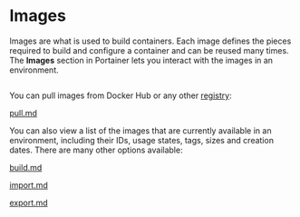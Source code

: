 # Images

Images are what is used to build containers. Each image defines the pieces required to build and configure a container and can be reused many times. The **Images** section in Portainer lets you interact with the images in an environment.

<figure><img src="../../../.gitbook/assets/2.15-images-splash.png" alt=""><figcaption></figcaption></figure>

You can pull images from Docker Hub or any other [registry](../../../admin/registries/add/):


[pull.md](pull.md)


You can also view a list of the images that are currently available in an environment, including their IDs, usage states, tags, sizes and creation dates. There are many other options available:


[build.md](build.md)



[import.md](import.md)



[export.md](export.md)



